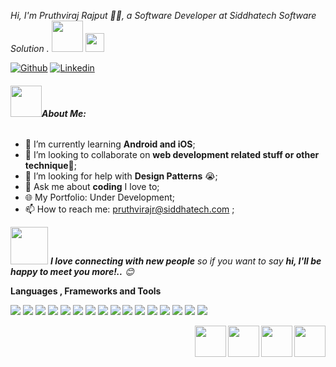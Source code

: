 <!--Github Profile -->
<p><em>Hi, I'm Pruthviraj Rajput 🙏🏻, a Software Developer at Siddhatech Software Solution .
<img src="https://media.giphy.com/media/12oufCB0MyZ1Go/giphy.gif" width="50">
<img src="https://media.giphy.com/media/WUlplcMpOCEmTGBtBW/giphy.gif" width="30"> 
</em></p>

<!-- Your badges
You can use the website to generate badges: https://shields.io/
-->

[![Github](https://img.shields.io/badge/-Github-000?style=flat&logo=Github&logoColor=white)](https://github.com/PruthvirajRajput30)
[![Linkedin](https://img.shields.io/badge/-LinkedIn-blue?style=flat&logo=Linkedin&logoColor=white)](https://www.linkedin.com/in/pruthviraj-rajput-131ba61b4/)

###### <img src="https://media.giphy.com/media/VgCDAzcKvsR6OM0uWg/giphy.gif" width="50">**About Me:**

- 🌱 I’m currently learning **Android and iOS**;
- 👯 I’m looking to collaborate on **web development related stuff or other technique**🤝;
- 🤔 I’m looking for help with **Design Patterns** 😭;
- 💬 Ask me about **coding** I love to;
- 🌐 My Portfolio: Under Development;
- 📫 How to reach me: pruthvirajr@siddhatech.com ;

<img src="https://media.giphy.com/media/LnQjpWaON8nhr21vNW/giphy.gif" width="60"> <em><b>I love connecting with new people</b> so if you want to say <b>hi, I'll be happy to meet you more!..</b> 😊</em>


**Languages , Frameworks and Tools**


<code><img src="https://icongr.am/devicon/html5-original.svg?size=28&color=currentColor"></code>
<code><img src="https://icongr.am/devicon/css3-original.svg?size=28&color=currentColor"></code>
<code><img src="https://icongr.am/devicon/javascript-original.svg?size=28&color=currentColor"></code>
<code><img src="https://icongr.am/devicon/php-original.svg?size=28&color=currentColor"></code>
<code><img src="https://icongr.am/devicon/python-original.svg?size=28&color=currentColor"></code>
<code><img src="https://icongr.am/devicon/react-original.svg?size=28&color=currentColor"></code>
<code><img src="https://icongr.am/devicon/nodejs-original.svg?size=28&color=currentColor"></code>
<code><img src="https://icongr.am/devicon/express-original.svg?size=28&color=currentColor"></code>
<code><img src="https://icongr.am/devicon/bootstrap-plain.svg?size=28&color=currentColor"></code>
<code><img src="https://icongr.am/devicon/mongodb-original.svg?size=28&color=currentColor"></code>
<code><img src="https://icongr.am/devicon/mysql-original-wordmark.svg?size=28&color=currentColor"></code>
<code><img src="https://icongr.am/devicon/handlebars-original.svg?size=28&color=currentColor"></code>
<code><img src="https://icongr.am/devicon/heroku-original.svg?size=28&color=currentColor"></code>
<code><img src="https://icongr.am/devicon/git-original.svg?size=28&color=currentColor"></code>
<code><img src="https://icongr.am/devicon/github-original.svg?size=28&color=currentColor"></code>
<code><img src="https://icongr.am/devicon/visualstudio-plain.svg?size=28&color=currentColor"></code>

<img src="https://media4.giphy.com/media/KAq5w47R9rmTuvWOWa/200.webp?cid=ecf05e474hpnbh2cdw4h9dflog0re83tfwzfhrea77yb08q6&rid=200.webp&ct=g" width="50" align="right">
<img src="https://i.giphy.com/media/IdyAQJVN2kVPNUrojM/200.webp" width="50" align="right">
<img src="https://media.giphy.com/media/ln7z2eWriiQAllfVcn/giphy.gif" width="50" align="right">
<img src="https://i.giphy.com/media/KzJkzjggfGN5Py6nkT/200.webp" width="50" align="right">
